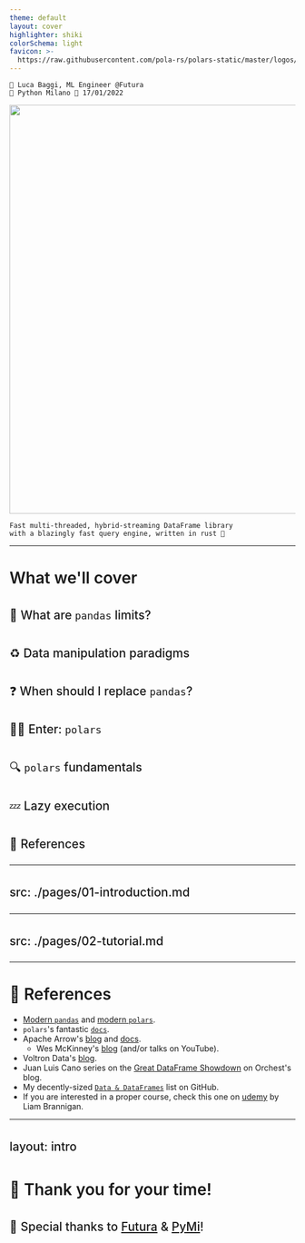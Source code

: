 ```yaml
---
theme: default
layout: cover
highlighter: shiki
colorSchema: light
favicon: >-
  https://raw.githubusercontent.com/pola-rs/polars-static/master/logos/polars-logo-dark.svg
---
```


<style>
h1 {
  font-weight: 600 !important;
}

h2 {
  font-weight: 450 !important;
  line-height: 1.8 !important;
}

blockquote {
  font-size: 20 !important;
}
</style>

<div class="absolute top-10">

    👤 Luca Baggi, ML Engineer @Futura
    🐍 Python Milano 📆 17/01/2022
</div>


<div class="absolute bottom-20">

  <img src="polars.svg" width="720">
  <br>

    Fast multi-threaded, hybrid-streaming DataFrame library
    with a blazingly fast query engine, written in rust 🦀
</div>


---

# What we'll cover

<v-clicks>

## 🐼 What are `pandas` limits?

## ♻️ Data manipulation paradigms

## ❓ When should I replace `pandas`?

## 🐻‍❄️ Enter: `polars`

## 🔍 `polars` fundamentals

## 💤 Lazy execution

## 🔖 References

</v-clicks>


---
src: ./pages/01-introduction.md
---

---
src: ./pages/02-tutorial.md
---

---

# 🔖 References

* [Modern `pandas`](https://tomaugspurger.github.io/posts/modern-1-intro/) and [modern `polars`](https://kevinheavey.github.io/modern-polars/).
* `polars`'s fantastic [`docs`](https://pola-rs.github.io/polars-book/user-guide/).
* Apache Arrow's [blog](https://arrow.apache.org/blog/) and [docs](https://arrow.apache.org/docs/index.html).
  * Wes McKinney's [blog](https://wesmckinney.com/archives.html) (and/or talks on YouTube).
* Voltron Data's [blog](https://voltrondata.com/resources).
* Juan Luis Cano series on the [Great DataFrame Showdown](https://www.orchest.io/blog/the-great-python-dataframe-showdown-part-1-demystifying-apache-arrow) on Orchest's blog.
* My decently-sized [`Data & DataFrames`](https://github.com/stars/baggiponte/lists/data-dataframes) list on GitHub.
* If you are interested in a proper course, check this one on [udemy](https://www.udemy.com/course/data-analysis-with-polars/) by Liam Brannigan.

---
layout: intro
---

# 🙏 Thank you for your time!
## 🎉 Special thanks to [Futura](https://www.futura.study/) & [PyMi](http://milano.python.it/)!
